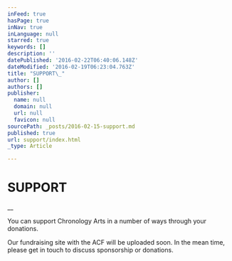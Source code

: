 ```yaml
---
inFeed: true
hasPage: true
inNav: true
inLanguage: null
starred: true
keywords: []
description: ''
datePublished: '2016-02-22T06:40:06.148Z'
dateModified: '2016-02-19T06:23:04.763Z'
title: "SUPPORT\_"
author: []
authors: []
publisher:
  name: null
  domain: null
  url: null
  favicon: null
sourcePath: _posts/2016-02-15-support.md
published: true
url: support/index.html
_type: Article

---
```

# SUPPORT 

__

You can support Chronology Arts in a number of ways through your donations. 

Our fundraising site with the ACF will be uploaded soon. In the mean time, please get in touch to discuss sponsorship or donations.
